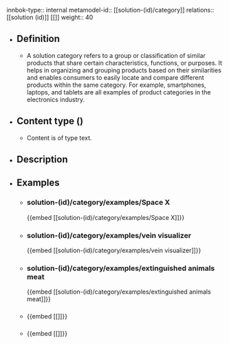 innbok-type:: internal
metamodel-id:: [[solution-(id)/category]]
relations:: [[solution (id)]] [[]]
weight:: 40

- ## Definition
  - A solution category refers to a group or classification of similar products that share certain characteristics, functions, or purposes. It helps in organizing and grouping products based on their similarities and enables consumers to easily locate and compare different products within the same category. For example, smartphones, laptops, and tablets are all examples of product categories in the electronics industry.
- ## Content type ()
  - Content is of type text.
  
- ## Description
- ## Examples
  - ### solution-(id)/category/examples/Space X
    {{embed [[solution-(id)/category/examples/Space X]]}}
  - ### solution-(id)/category/examples/vein visualizer
    {{embed [[solution-(id)/category/examples/vein visualizer]]}}
  - ### solution-(id)/category/examples/extinguished animals meat
    {{embed [[solution-(id)/category/examples/extinguished animals meat]]}}
  - ### 
    {{embed [[]]}}
  - ### 
    {{embed [[]]}}
  

